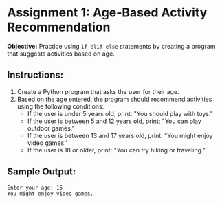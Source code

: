 
# Assignment 1: Age-Based Activity Recommendation

**Objective:** Practice using `if-elif-else` statements by creating a program that suggests activities based on age.

## Instructions:

1. Create a Python program that asks the user for their age.
2. Based on the age entered, the program should recommend activities using the following conditions:
   - If the user is under 5 years old, print: "You should play with toys."
   - If the user is between 5 and 12 years old, print: "You can play outdoor games."
   - If the user is between 13 and 17 years old, print: "You might enjoy video games."
   - If the user is 18 or older, print: "You can try hiking or traveling."

## Sample Output:

```
Enter your age: 15
You might enjoy video games.
```
